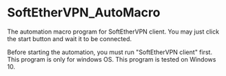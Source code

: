 # SoftEtherVPN_AutoMacro
The automation macro program for SoftEtherVPN client. You may just click the start button and wait it to be connected.

Before starting the automation, you must run "SoftEtherVPN client" first.
This program is only for windows OS.
This program is tested on Windows 10.
